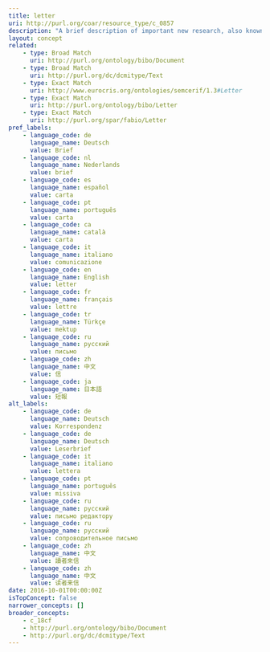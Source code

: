 ```yaml
---
title: letter
uri: http://purl.org/coar/resource_type/c_0857
description: "A brief description of important new research, also known as “communication”.\r (adapted from EuroCRIS)"
layout: concept
related:
    - type: Broad Match
      uri: http://purl.org/ontology/bibo/Document
    - type: Broad Match
      uri: http://purl.org/dc/dcmitype/Text
    - type: Exact Match
      uri: http://www.eurocris.org/ontologies/semcerif/1.3#Letter
    - type: Exact Match
      uri: http://purl.org/ontology/bibo/Letter
    - type: Exact Match
      uri: http://purl.org/spar/fabio/Letter
pref_labels:
    - language_code: de
      language_name: Deutsch
      value: Brief
    - language_code: nl
      language_name: Nederlands
      value: brief
    - language_code: es
      language_name: español
      value: carta
    - language_code: pt
      language_name: português
      value: carta
    - language_code: ca
      language_name: català
      value: carta
    - language_code: it
      language_name: italiano
      value: comunicazione
    - language_code: en
      language_name: English
      value: letter
    - language_code: fr
      language_name: français
      value: lettre
    - language_code: tr
      language_name: Türkçe
      value: mektup
    - language_code: ru
      language_name: русский
      value: письмо
    - language_code: zh
      language_name: 中文
      value: 信
    - language_code: ja
      language_name: 日本語
      value: 短報
alt_labels:
    - language_code: de
      language_name: Deutsch
      value: Korrespondenz
    - language_code: de
      language_name: Deutsch
      value: Leserbrief
    - language_code: it
      language_name: italiano
      value: lettera
    - language_code: pt
      language_name: português
      value: missiva
    - language_code: ru
      language_name: русский
      value: письмо редактору
    - language_code: ru
      language_name: русский
      value: сопроводительное письмо
    - language_code: zh
      language_name: 中文
      value: 讀者來信
    - language_code: zh
      language_name: 中文
      value: 读者来信
date: 2016-10-01T00:00:00Z
isTopConcept: false
narrower_concepts: []
broader_concepts:
    - c_18cf
    - http://purl.org/ontology/bibo/Document
    - http://purl.org/dc/dcmitype/Text
---
```


